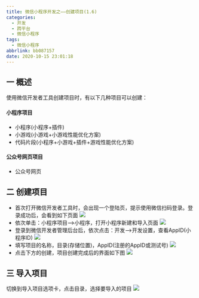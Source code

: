 ```yaml
---
title: 微信小程序开发之——创建项目(1.6)
categories:
  - 开发
  - 跨平台
  - 微信小程序
tags:
  - 微信小程序
abbrlink: bb087157
date: 2020-10-15 23:01:18
---
```

## 一 概述

使用微信开发者工具创建项目时，有以下几种项目可以创建：

#### 小程序项目

* 小程序(小程序+插件)
* 小游戏(小游戏+小游戏性能优化方案)
* 代码片段(小程序+小游戏+插件+游戏性能优化方案)

#### 公众号网页项目

* 公众号网页

<!--more-->

## 二 创建项目

* 首次打开微信开发者工具时，会出现一个登陆页，提示使用微信扫码登录。登录成功后，会看到如下页面
  ![][1]
* 依次单击：小程序项目——>小程序，打开小程序新建和导入页面
  ![][2]
* 登录到微信开发者管理后台后，依次点击：开发——>开发设置，查看AppID(小程序ID)
  ![][3]
* 填写项目的名称，目录(存储位置)，AppID(注册的AppID或测试号)
  ![][4]
* 点击下方的创建，项目创建完成后的界面如下图
  ![][5]
## 三 导入项目
切换到导入项目选项卡，点击目录，选择要导入的项目
![][6]

[1]:https://cdn.jsdelivr.net/gh/PGzxc/CDN@master/blog-wechat/wechat-project-create-splash.png
[2]:https://cdn.jsdelivr.net/gh/PGzxc/CDN@master/blog-wechat/wechat-project-create-import-view.png
[3]:https://cdn.jsdelivr.net/gh/PGzxc/CDN@master/blog-wechat/wechat-project-create-appid-view.png
[4]:https://cdn.jsdelivr.net/gh/PGzxc/CDN@master/blog-wechat/wechat-project-create-infor-insert.png
[5]:https://cdn.jsdelivr.net/gh/PGzxc/CDN@master/blog-wechat/wechat-project-create-finished.png
[6]:https://cdn.jsdelivr.net/gh/PGzxc/CDN@master/blog-wechat/wechat-project-import-select.png